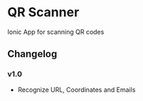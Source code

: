 # QR Scanner

Ionic App for scanning QR codes

## Changelog

### v1.0

* Recognize URL, Coordinates and Emails
